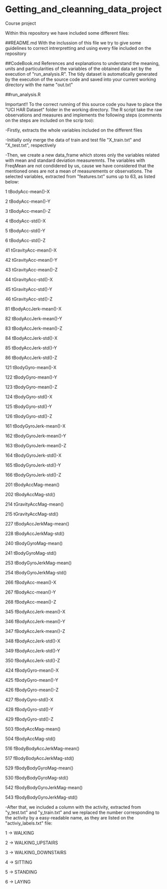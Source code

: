 # Getting_and_cleanning_data_project
Course project

Within this repository we have included some different files:

##README.md 
With the inclussion of this file we try to give some guidelines to correct intrerpretting and using every file included on the repository  

##CodeBook.md
References and explanations to understand the meaning, units and particularities of the variables of the obtained data set by the execution of "run_analysis.R". The tidy dataset is automatically generated by the execution of the source code and saved into your current working directory with the name "out.txt"

##run_analysis.R

Important!! To the correct running of this source code you have to place the "UCI HAR Dataset" folder in the working directory. The R script take the raw observations and measures and implements the following steps (comments on the steps are included on the scrip too):

-Firstly, extracts the whole variables included on the different files 

-Initially only merge the data of train and test file "X_train.txt" and "X_test.txt", respectively 

-Then, we create a new data_frame which stores only the variables related with mean and standard deviation measuremnts. The variables with FreqMean are not condidered by us, cause we have considered that the mentioned ones are not a mean of measurements or observations. The selected variables, extracted from "features.txt" sums up to 63, as listed below:

1 tBodyAcc-mean()-X

2 tBodyAcc-mean()-Y

3 tBodyAcc-mean()-Z

4 tBodyAcc-std()-X

5 tBodyAcc-std()-Y

6 tBodyAcc-std()-Z


41 tGravityAcc-mean()-X

42 tGravityAcc-mean()-Y

43 tGravityAcc-mean()-Z

44 tGravityAcc-std()-X

45 tGravityAcc-std()-Y

46 tGravityAcc-std()-Z


81 tBodyAccJerk-mean()-X

82 tBodyAccJerk-mean()-Y

83 tBodyAccJerk-mean()-Z

84 tBodyAccJerk-std()-X

85 tBodyAccJerk-std()-Y

86 tBodyAccJerk-std()-Z


121 tBodyGyro-mean()-X

122 tBodyGyro-mean()-Y

123 tBodyGyro-mean()-Z

124 tBodyGyro-std()-X

125 tBodyGyro-std()-Y

126 tBodyGyro-std()-Z


161 tBodyGyroJerk-mean()-X

162 tBodyGyroJerk-mean()-Y

163 tBodyGyroJerk-mean()-Z

164 tBodyGyroJerk-std()-X

165 tBodyGyroJerk-std()-Y

166 tBodyGyroJerk-std()-Z


201 tBodyAccMag-mean()

202 tBodyAccMag-std()


214 tGravityAccMag-mean()

215 tGravityAccMag-std()


227 tBodyAccJerkMag-mean()

228 tBodyAccJerkMag-std()


240 tBodyGyroMag-mean()

241 tBodyGyroMag-std()


253 tBodyGyroJerkMag-mean()

254 tBodyGyroJerkMag-std()


266 fBodyAcc-mean()-X

267 fBodyAcc-mean()-Y

268 fBodyAcc-mean()-Z


345 fBodyAccJerk-mean()-X

346 fBodyAccJerk-mean()-Y

347 fBodyAccJerk-mean()-Z

348 fBodyAccJerk-std()-X

349 fBodyAccJerk-std()-Y

350 fBodyAccJerk-std()-Z


424 fBodyGyro-mean()-X

425 fBodyGyro-mean()-Y

426 fBodyGyro-mean()-Z

427 fBodyGyro-std()-X

428 fBodyGyro-std()-Y

429 fBodyGyro-std()-Z


503 fBodyAccMag-mean()

504 fBodyAccMag-std()


516 fBodyBodyAccJerkMag-mean()

517 fBodyBodyAccJerkMag-std()


529 fBodyBodyGyroMag-mean()

530 fBodyBodyGyroMag-std()


542 fBodyBodyGyroJerkMag-mean()

543 fBodyBodyGyroJerkMag-std()


-After that, we included a column with the activity, extracted from "y_test.txt" and "y_train.txt" and we replaced the number corresponding to the activity by a easy-readable name, as they are listed on the "activiy_labels.txt" file:

1 -> WALKING

2 -> WALKING_UPSTAIRS

3 -> WALKING_DOWNSTAIRS

4 -> SITTING

5 -> STANDING

6 -> LAYING





